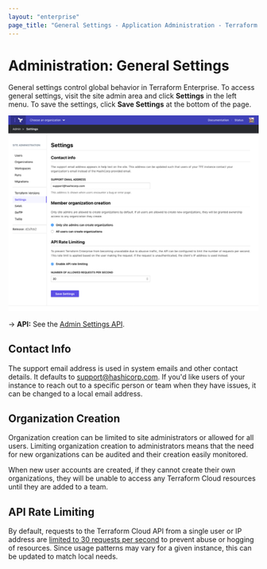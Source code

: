 ```yaml
---
layout: "enterprise"
page_title: "General Settings - Application Administration - Terraform Enterprise"
---
```


# Administration: General Settings

General settings control global behavior in Terraform Enterprise. To access general settings, visit the site admin area and click **Settings** in the left menu. To save the settings, click **Save Settings** at the bottom of the page.

![screenshot: the Settings admin page](./images/admin-general.png)

-> **API:** See the [Admin Settings API](/docs/cloud/api/admin/settings.html).

## Contact Info

The support email address is used in system emails and other contact details. It defaults to support@hashicorp.com. If you'd like  users of your instance to reach out to a specific person or team when they have issues, it can be changed to a local email address.

## Organization Creation

Organization creation can be limited to site administrators or allowed for all users. Limiting organization creation to administrators means that the need for new organizations can be audited and their creation easily monitored.

When new user accounts are created, if they cannot create their own organizations, they will be unable to access any Terraform Cloud resources until they are added to a team.

## API Rate Limiting

By default, requests to the Terraform Cloud API from a single user or IP address are [limited to 30 requests per second](/docs/cloud/api/index.html#rate-limiting) to prevent abuse or hogging of resources. Since usage patterns may vary for a given instance, this can be updated to match local needs.
